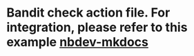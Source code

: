 # Bandit check action file. For integration, please refer to this example [nbdev-mkdocs](https://github.com/airtai/nbdev-mkdocs/blob/main/.github/workflows/test.yaml)
